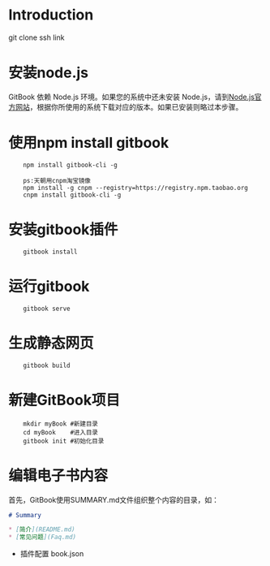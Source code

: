 # Introduction
git clone ssh link

# 安装node.js
GitBook 依赖 Node.js 环境。如果您的系统中还未安装 Node.js，请到[Node.js官方网站](https://nodejs.org/en/)，根据你所使用的系统下载对应的版本。如果已安装则略过本步骤。

# 使用npm install gitbook

```shell
    npm install gitbook-cli -g
    
    ps:天朝用cnpm淘宝镜像
    npm install -g cnpm --registry=https://registry.npm.taobao.org
    cnpm install gitbook-cli -g
```
# 安装gitbook插件
```shell
    gitbook install
```
# 运行gitbook
```shell
    gitbook serve
```
# 生成静态网页
```shell
    gitbook build
```

# 新建GitBook项目
```shell
    mkdir myBook #新建目录
    cd myBook    #进入目录
    gitbook init #初始化目录
```
# 编辑电子书内容
首先，GitBook使用SUMMARY.md文件组织整个内容的目录，如：
```md
# Summary

* [简介](README.md)
* [常见问题](Faq.md)

```
- 插件配置 book.json